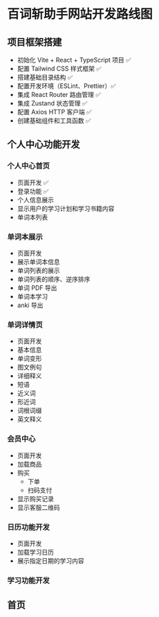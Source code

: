 # 百词斩助手网站开发路线图

## 项目框架搭建
- 初始化 Vite + React + TypeScript 项目 ✅
- 配置 Tailwind CSS 样式框架 ✅
- 搭建基础目录结构 ✅
- 配置开发环境（ESLint、Prettier）✅
- 集成 React Router 路由管理 ✅
- 集成 Zustand 状态管理 ✅
- 配置 Axios HTTP 客户端 ✅
- 创建基础组件和工具函数 ✅

## 个人中心功能开发
### 个人中心首页
- 页面开发 ✅
- 登录功能 ✅
- 个人信息展示
- 显示用户的学习计划和学习书籍内容
- 单词本列表

### 单词本展示
- 页面开发
- 展示单词本信息
- 单词列表的展示
- 单词列表的顺序、逆序排序
- 单词 PDF 导出
- 单词本学习
- anki 导出

### 单词详情页
- 页面开发
- 基本信息
- 单词变形
- 图文例句
- 详细释义
- 短语
- 近义词
- 形近词
- 词根词缀
- 英文释义

### 会员中心
- 页面开发
- 加载商品
- 购买
    - 下单
    - 扫码支付
- 显示购买记录
- 显示客服二维码

### 日历功能开发
- 页面开发
- 加载学习日历
- 展示指定日期的学习内容

### 学习功能开发

## 首页